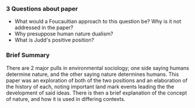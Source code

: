 ### 3 Questions about paper
- What would a Foucaultian approach to this question be? Why is it not addressed in the paper?
- Why presuppose human nature dualism?
- What is Judd's positive position?


### Brief Summary

There are 2 major pulls in environmental sociology; one side saying humans determine nature, and the other saying nature determines humans. This paper was an exploration of both of the two positions and an elaboration of the history of each, noting important land mark events leading the the development of said ideas. There is then a brief explanation of the concept of nature, and how it is used in differing contexts.